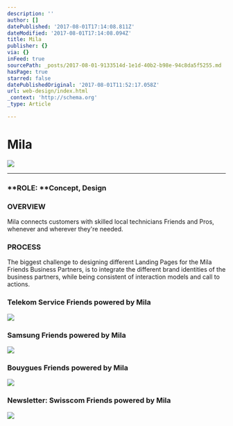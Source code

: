 ```yaml
---
description: ''
author: []
datePublished: '2017-08-01T17:14:08.811Z'
dateModified: '2017-08-01T17:14:08.094Z'
title: Mila
publisher: {}
via: {}
inFeed: true
sourcePath: _posts/2017-08-01-9133514d-1e1d-40b2-b98e-94c8da5f5255.md
hasPage: true
starred: false
datePublishedOriginal: '2017-08-01T11:52:17.058Z'
url: web-design/index.html
_context: 'http://schema.org'
_type: Article

---
```

# Mila
![](https://the-grid-user-content.s3-us-west-2.amazonaws.com/02ff9b9a-d383-434f-a72e-09a57b7752a7.png)

---

### **ROLE: **Concept, Design

### **OVERVIEW**  
Mila connects customers with skilled local technicians Friends and Pros, whenever and wherever they're needed.

### **PROCESS**  
The biggest challenge to designing different Landing Pages for the Mila Friends Business Partners, is to integrate the different brand identities of the business partners, while being consistent of interaction models and call to actions.

### Telekom Service Friends powered by Mila
![](https://s3-us-west-2.amazonaws.com/the-grid-img/p/0af38b1c3a0366fc34a7714df09a7494e6e05248.png)

### Samsung Friends powered by Mila
![](https://s3-us-west-2.amazonaws.com/the-grid-img/p/93d17746d29122a7e25bfd6520009edcf3c4f1bc.png)

### Bouygues Friends powered by Mila
![](https://the-grid-user-content.s3-us-west-2.amazonaws.com/5485945c-3bc2-40e1-867e-bf419ba20d84.png)

### Newsletter: Swisscom Friends powered by Mila
![](https://s3-us-west-2.amazonaws.com/the-grid-img/p/994ec596884ac6d76f672375f8a8f7d21c0686f9.jpg)
